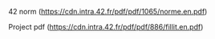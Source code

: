 42 norm (https://cdn.intra.42.fr/pdf/pdf/1065/norme.en.pdf)

Project pdf (https://cdn.intra.42.fr/pdf/pdf/886/fillit.en.pdf)

